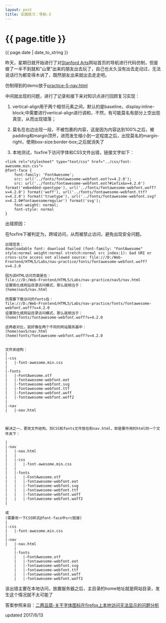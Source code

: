 ```yaml
---
layout: post
title: 实践练习：导航-3
---
```


{{ page.title }}
================
<p class="meta">{{ page.date | date_to_string }}</p>

昨天，星期日就开始进行了对[Stanford Arts](https://arts.stanford.edu/)网站首页的导航进行代码仿制，但是做了一半不到就和“山里”出来的朋友出去玩了，自己也太久没有出去走动过，无法说话行为都变得木讷了，既然朋友出来就出去走走吧。

仿制得到的demo放于[practice-5-nav.html](/demo/nav/practice-5/nav.html)

中间就出现的问题，进行了记录和接下来对知识点进行回顾复习实现：

1. vertical-align用于两个相邻元素之间，默认的是baseline，display:inline-block;中需要进行vertical-align进行调和，不然，有可能莫名有部分上空出现真空，从而出现错落；

2. 莫名在右边出现一段，不被包裹的内容，这是因为内容达到100%之后，被padding和margin顶开，进而发生缩小到一定程度之后，出现莫名的margin-right，使用box-size:border-box;之后就消失了

3. 本地测试，foxfire下访问字体和CSS文件出错，链接文字如下：   
```
<link rel="stylesheet" type="text/css" href="../css/font-awesome.min.css">     
@font-face {
    font-family: 'FontAwesome';
    src: url('../fonts/fontawesome-webfont.eot?v=4.2.0');
    src: url('../fonts/fontawesome-webfont.eot?#iefix&v=4.2.0') format('embedded-opentype'), url('../fonts/fontawesome-webfont.woff?v=4.2.0') format('woff'), url('../fonts/fontawesome-webfont.ttf?v=4.2.0') format('truetype'), url('../fonts/fontawesome-webfont.svg?v=4.2.0#fontawesomeregular') format('svg');
    font-weight: normal;
    font-style: normal
}

```

出错原因：

在foxfire下被判定为，跨域访问，从而被禁止访问，避免出现安全问题。

```
出错信息：
downloadable font: download failed (font-family: "FontAwesome" style:normal weight:normal stretch:normal src index:1): bad URI or cross-site access not allowed source: file:///D:/Web-Frontend/HTML5/Labs/nav-practice/fonts/fontawesome-webfont.woff?v=4.2.0

因为该HTML访问页面是在：    
file:///D:/Web-Frontend/HTML5/Labs/nav-practice/nav5/nav.html
设置简化成网站目录访问模式，那么就相当于：
(home)nav5/nav.html

而需要下载访问的fonts在：
file:///D:/Web-Frontend/HTML5/Labs/nav-practice/fonts/fontawesome-webfont.woff?v=4.2.0
设置简化成网站目录访问模式，那么就相当于：
(home)fonts/fontawesome-webfont.woff?v=4.2.0

这两者对比，就好像在两个不同的网站服务器中：     
(home)nav5/nav.html
(home)fonts/fontawesome-webfont.woff?v=4.2.0


文件夹结构：
|
|-css
|	|-font-awesome.min.css
|
|-fonts
|   |-FontAwesome.otf
|	|-fontawesome-webfont.eot
| 	|-fontawesome-webfont.svg
|	|-fontawesome-webfont.ttf
|	|-fontawesome-webfont.woff
|	|-fontawesome-webfont.woff2
|
|-nav
|	|-nav.html



解决之一，更改文件结构，将CSS和fonts文件放在和nav.html，即是要作用的html同一个文件夹下：

|
|-nav
|	|-nav.html
|	|
|	|-css
|	|	|-font-awesome.min.css
|	|
|	|-fonts
|	|   |-FontAwesome.otf
|	|	|-fontawesome-webfont.eot
|	| 	|-fontawesome-webfont.svg
|	|	|-fontawesome-webfont.ttf
|	|	|-fontawesome-webfont.woff
|	|	|-fontawesome-webfont.woff2
|

或
(需要改一下CSS样式@font-face中src链接)
|
|-css
|	|-font-awesome.min.css
|
|-nav
|	|-nav.html
	|
	|-fonts
	|   |-FontAwesome.otf
	|	|-fontawesome-webfont.eot
	| 	|-fontawesome-webfont.svg
	|	|-fontawesome-webfont.ttf
	|	|-fontawesome-webfont.woff
	|	|-fontawesome-webfont.woff2

```
该出错主要在本地访问，放置服务器之后，主目录的home地址就是网站目录，发生这个情况就不太可能了      

答案参照来自：[二两豆腐-关于字体图标在firefox上本地访问无法显示的问题分析](https://my.oschina.net/u/2457218/blog/782822)

updated 2017/6/13


